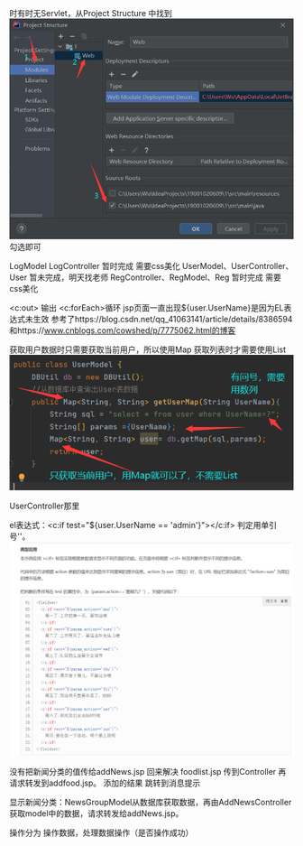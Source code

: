 时有时无Servlet，从Project Structure 中找到![img.png](img.png) 勾选即可
    
LogModel LogController  暂时完成 需要css美化 
    UserModel、UserController、User  暂未完成，明天找老师
    RegController、RegModel、Reg 暂时完成 需要css美化

<c:out> 输出
<c:forEach>循环
jsp页面一直出现${user.UserName}是因为EL表达式未生效
参考了https://blog.csdn.net/qq_41063141/article/details/8386594和https://www.cnblogs.com/cowshed/p/7775062.html的博客

获取用户数据时只需要获取当前用户，所以使用Map 获取列表时才需要使用List
![img_1.png](img_1.png)

UserController那里

el表达式：<c:if test="${user.UserName == 'admin'}"></c:if>  判定用单引号''。![img_2.png](img_2.png)


没有把新闻分类的值传给addNews.jsp 回来解决
foodlist.jsp  传到Controller 再请求转发到addfood.jsp。  添加的结果 跳转到消息提示

显示新闻分类：NewsGroupModel从数据库获取数据，再由AddNewsController获取model中的数据，请求转发给addNews.jsp。

操作分为
操作数据，处理数据操作（是否操作成功）
